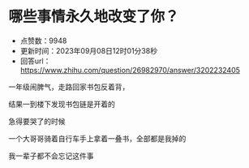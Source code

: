 # 哪些事情永久地改变了你？
- 点赞数：9948
- 更新时间：2023年09月08日12时01分38秒
- 回答url：https://www.zhihu.com/question/26982970/answer/3202232405
<body>
 <p data-pid="u6fRqrGW">一年级闹脾气，走路回家书包反着背，</p>
 <p data-pid="j4ob0QP-">结果一到楼下发现书包链是开着的</p>
 <p data-pid="xipR23Wv">急得要哭了的时候</p>
 <p data-pid="rb5FuH9N">一个大哥哥骑着自行车手上拿着一叠书，全部都是我掉的</p>
 <p data-pid="MEsL_-rX">我一辈子都不会忘记这件事</p>
</body>